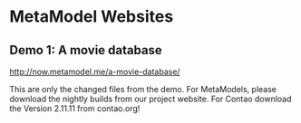 MetaModel Websites
==================

Demo 1: A movie database
------------------------

http://now.metamodel.me/a-movie-database/

This are only the changed files from the demo. For MetaModels, please download the nightly builds from our project website. For Contao download the Version 2.11.11 from contao.org!